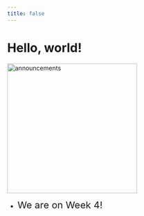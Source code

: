 ```yaml
---
title: false
---
```


<meta http-equiv="refresh" content="600"/>

# Hello, world!

<img src="https://bordertherapy.com/wp-content/uploads/2018/05/announcements-border-therapy.jpg" alt="announcements" height="300">  

- <span style="font-size: 22px;">We are on Week 4!</span>




<!-- ### Your [Summer Assignment](\apcsp\curriculum\summer-assignment) is live now!!

This is CS50 AP, Harvard University's introduction to the intellectual enterprises of computer science and the art of programming for students in high school, which satisfies the College Board's AP CS Principles curriculum framework.

<iframe width="75%" src="https://www.youtube.com/embed/tZxLMIk_SaY" title="YouTube video player" frameborder="0" allow="accelerometer; autoplay; clipboard-write; encrypted-media; gyroscope; picture-in-picture" allowfullscreen></iframe> -->


<!-- <img src="https://www.dominicavibes.dm/wp-content/uploads/2016/09/Announcement-Icon.jpg" alt="announcement" height="300">  -->



